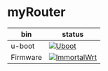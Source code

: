 # myRouter

|bin|status|
|---|---|
|u-boot|[![Uboot](https://github.com/zerolovely/myRouter/actions/workflows/Uboot.yml/badge.svg)](https://github.com/zerolovely/myRouter/actions/workflows/Uboot.yml)|
|Firmware|[![ImmortalWrt](https://github.com/zerolovely/myRouter/actions/workflows/Firmware.yml/badge.svg)](https://github.com/zerolovely/myRouter/actions/workflows/Firmware.yml)|

